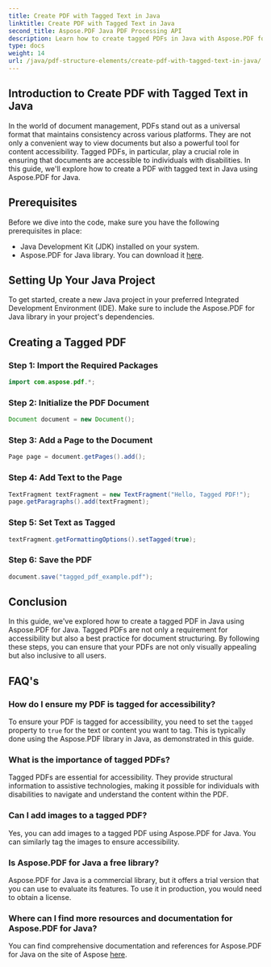 ```yaml
---
title: Create PDF with Tagged Text in Java
linktitle: Create PDF with Tagged Text in Java
second_title: Aspose.PDF Java PDF Processing API
description: Learn how to create tagged PDFs in Java with Aspose.PDF for Java. Our step-by-step guide ensures accessibility and compliance.
type: docs
weight: 14
url: /java/pdf-structure-elements/create-pdf-with-tagged-text-in-java/
---
```


## Introduction to Create PDF with Tagged Text in Java

In the world of document management, PDFs stand out as a universal format that maintains consistency across various platforms. They are not only a convenient way to view documents but also a powerful tool for content accessibility. Tagged PDFs, in particular, play a crucial role in ensuring that documents are accessible to individuals with disabilities. In this guide, we'll explore how to create a PDF with tagged text in Java using Aspose.PDF for Java.

## Prerequisites

Before we dive into the code, make sure you have the following prerequisites in place:

- Java Development Kit (JDK) installed on your system.
- Aspose.PDF for Java library. You can download it [here](https://releases.aspose.com/pdf/java/).

## Setting Up Your Java Project

To get started, create a new Java project in your preferred Integrated Development Environment (IDE). Make sure to include the Aspose.PDF for Java library in your project's dependencies.

## Creating a Tagged PDF

### Step 1: Import the Required Packages

```java
import com.aspose.pdf.*;
```

### Step 2: Initialize the PDF Document

```java
Document document = new Document();
```

### Step 3: Add a Page to the Document

```java
Page page = document.getPages().add();
```

### Step 4: Add Text to the Page

```java
TextFragment textFragment = new TextFragment("Hello, Tagged PDF!");
page.getParagraphs().add(textFragment);
```

### Step 5: Set Text as Tagged

```java
textFragment.getFormattingOptions().setTagged(true);
```

### Step 6: Save the PDF

```java
document.save("tagged_pdf_example.pdf");
```

## Conclusion

In this guide, we've explored how to create a tagged PDF in Java using Aspose.PDF for Java. Tagged PDFs are not only a requirement for accessibility but also a best practice for document structuring. By following these steps, you can ensure that your PDFs are not only visually appealing but also inclusive to all users.

## FAQ's

### How do I ensure my PDF is tagged for accessibility?

To ensure your PDF is tagged for accessibility, you need to set the `tagged` property to `true` for the text or content you want to tag. This is typically done using the Aspose.PDF library in Java, as demonstrated in this guide.

### What is the importance of tagged PDFs?

Tagged PDFs are essential for accessibility. They provide structural information to assistive technologies, making it possible for individuals with disabilities to navigate and understand the content within the PDF.

### Can I add images to a tagged PDF?

Yes, you can add images to a tagged PDF using Aspose.PDF for Java. You can similarly tag the images to ensure accessibility.

### Is Aspose.PDF for Java a free library?

Aspose.PDF for Java is a commercial library, but it offers a trial version that you can use to evaluate its features. To use it in production, you would need to obtain a license.

### Where can I find more resources and documentation for Aspose.PDF for Java?

You can find comprehensive documentation and references for Aspose.PDF for Java on the site of Aspose [here](https://reference.aspose.com/pdf/java/).
